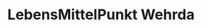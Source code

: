 ---
title: "LebensMittelPunkt Wehrda"
url: /marburg/lebensmittelpunkt-wehrda/
shop: Lebensmittel
---